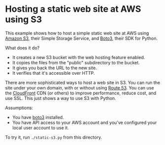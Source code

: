 # Hosting a static web site at AWS using S3

This example shows how to host a simple static web site at AWS using 
[Amazon S3](https://aws.amazon.com/s3/), their Simple Storage Service,
and [Boto3](https://aws.amazon.com/sdk-for-python/), their SDK for Python.

What does it do?

* It creates a new S3 bucket with the web hosting feature enabled.
* It copies the files from the "public" subdirectory to the bucket.
* It gives you back the URL to the new site.
* It verifies that it's accessible over HTTP.

There are more sophisticated ways to host a web site in S3.
You can run the site under your own domain, with or without using
[Route 53](https://aws.amazon.com/route53/). You can use the
[CloudFront](https://aws.amazon.com/cloudfront/) CDN (or others) to
improve performance, reduce cost, and use SSL. This just shows a way
to use S3 with Python.

Assumptions:

* You have [boto3](https://boto3.readthedocs.io/en/latest/guide/quickstart.html#installation) installed.
* You have API access to your AWS account and you've configured your
  local user account to use it.

To try it, run `./static-s3.py` from this directory.
